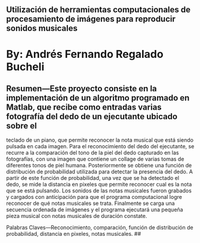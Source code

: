 ## Utilización de herramientas computacionales de procesamiento de imágenes para reproducir sonidos musicales

# By: Andrés Fernando Regalado Bucheli
      
## Resumen—Este proyecto consiste en la implementación de un algoritmo programado en Matlab, que recibe como entradas varias fotografía del dedo de un ejecutante ubicado sobre el 
teclado de un piano, que permite reconocer la nota musical que está siendo pulsada en cada imagen.  Para el reconocimiento del dedo del ejecutante, se recurre a la comparación del
tono de la piel del dedo capturado en las fotografías, con una imagen que contiene un collage de varias tomas de diferentes tonos de piel humana.  Posteriormente se obtiene una 
función de distribución de probabilidad utilizada para detectar la presencia del dedo. A partir de este función de probabilidad, una vez que se ha detectado el dedo, se mide la
distancia en pixeles que permite reconocer cual es la nota que se está pulsando.  Los sonidos de las notas musicales fueron grabados y cargados con anticipación para que el 
programa computacional logre reconocer de qué notas musicales se trata.  Finalmente se carga una secuencia ordenada de imágenes y el programa ejecutará una pequeña pieza musical 
con notas musicales de duración constate.


Palabras Claves—Reconocimiento, comparación, función de distribución de probabilidad, distancia en pixeles, notas musicales. ##



